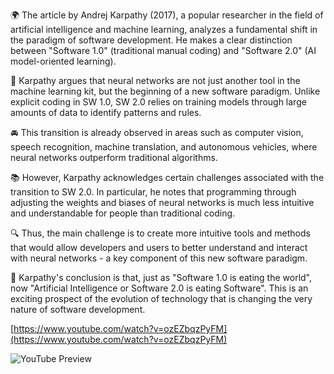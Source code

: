 <!--
date: 2024-09-10T23:11:15
-->

🌍 The article by Andrej Karpathy (2017), a popular researcher in the field of artificial intelligence and machine learning, analyzes a fundamental shift in the paradigm of software development. He makes a clear distinction between "Software 1.0" (traditional manual coding) and "Software 2.0" (AI model-oriented learning).

🧠 Karpathy argues that neural networks are not just another tool in the machine learning kit, but the beginning of a new software paradigm. Unlike explicit coding in SW 1.0, SW 2.0 relies on training models through large amounts of data to identify patterns and rules.

🚘 This transition is already observed in areas such as computer vision, speech recognition, machine translation, and autonomous vehicles, where neural networks outperform traditional algorithms.

📚 However, Karpathy acknowledges certain challenges associated with the transition to SW 2.0. In particular, he notes that programming through adjusting the weights and biases of neural networks is much less intuitive and understandable for people than traditional coding.

🔍 Thus, the main challenge is to create more intuitive tools and methods that would allow developers and users to better understand and interact with neural networks - a key component of this new software paradigm.

🔮 Karpathy's conclusion is that, just as "Software 1.0 is eating the world", now "Artificial Intelligence or Software 2.0 is eating Software". This is an exciting prospect of the evolution of technology that is changing the very nature of software development.


[https://www.youtube.com/watch?v=ozEZbqzPyFM](https://www.youtube.com/watch?v=ozEZbqzPyFM)

![YouTube Preview](https://img.youtube.com/vi/ozEZbqzPyFM/mqdefault.jpg)

